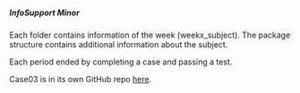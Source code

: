 ##### InfoSupport Minor

Each folder contains information of the week (weekx_subject).
The package structure contains additional information about the subject.

Each period ended by completing a case and passing a test. 

Case03 is in its own GitHub repo [here](https://github.com/yoshuaNahar/InfoSupport-Minor-Case3).
